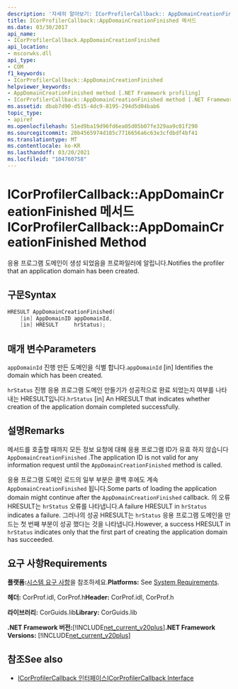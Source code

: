 ```yaml
---
description: '자세히 알아보기: ICorProfilerCallback:: AppDomainCreationFinished 메서드'
title: ICorProfilerCallback::AppDomainCreationFinished 메서드
ms.date: 03/30/2017
api_name:
- ICorProfilerCallback.AppDomainCreationFinished
api_location:
- mscorwks.dll
api_type:
- COM
f1_keywords:
- ICorProfilerCallback::AppDomainCreationFinished
helpviewer_keywords:
- AppDomainCreationFinished method [.NET Framework profiling]
- ICorProfilerCallback::AppDomainCreationFinished method [.NET Framework profiling]
ms.assetid: dbab7d90-d515-4dc9-8195-294d5d04bab6
topic_type:
- apiref
ms.openlocfilehash: 51ed9ba19d96fd6ea05d05b07fe329aa9c01f290
ms.sourcegitcommit: 20b4565974d185c7716656a6c63e3cfdbdf4bf41
ms.translationtype: MT
ms.contentlocale: ko-KR
ms.lasthandoff: 03/20/2021
ms.locfileid: "104760758"
---
```

# <a name="icorprofilercallbackappdomaincreationfinished-method"></a><span data-ttu-id="1e0ec-103">ICorProfilerCallback::AppDomainCreationFinished 메서드</span><span class="sxs-lookup"><span data-stu-id="1e0ec-103">ICorProfilerCallback::AppDomainCreationFinished Method</span></span>

<span data-ttu-id="1e0ec-104">응용 프로그램 도메인이 생성 되었음을 프로파일러에 알립니다.</span><span class="sxs-lookup"><span data-stu-id="1e0ec-104">Notifies the profiler that an application domain has been created.</span></span>  
  
## <a name="syntax"></a><span data-ttu-id="1e0ec-105">구문</span><span class="sxs-lookup"><span data-stu-id="1e0ec-105">Syntax</span></span>  
  
```cpp  
HRESULT AppDomainCreationFinished(  
    [in] AppDomainID appDomainId,  
    [in] HRESULT     hrStatus);
```  
  
## <a name="parameters"></a><span data-ttu-id="1e0ec-106">매개 변수</span><span class="sxs-lookup"><span data-stu-id="1e0ec-106">Parameters</span></span>

<span data-ttu-id="1e0ec-107">`appDomainId` 진행 만든 도메인을 식별 합니다.</span><span class="sxs-lookup"><span data-stu-id="1e0ec-107">`appDomainId` [in] Identifies the domain which has been created.</span></span>

<span data-ttu-id="1e0ec-108">`hrStatus` 진행 응용 프로그램 도메인 만들기가 성공적으로 완료 되었는지 여부를 나타내는 HRESULT입니다.</span><span class="sxs-lookup"><span data-stu-id="1e0ec-108">`hrStatus` [in] An HRESULT that indicates whether creation of the application domain completed successfully.</span></span>

## <a name="remarks"></a><span data-ttu-id="1e0ec-109">설명</span><span class="sxs-lookup"><span data-stu-id="1e0ec-109">Remarks</span></span>  

 <span data-ttu-id="1e0ec-110">메서드를 호출할 때까지 모든 정보 요청에 대해 응용 프로그램 ID가 유효 하지 않습니다 `AppDomainCreationFinished` .</span><span class="sxs-lookup"><span data-stu-id="1e0ec-110">The application ID is not valid for any information request until the `AppDomainCreationFinished` method is called.</span></span>  
  
 <span data-ttu-id="1e0ec-111">응용 프로그램 도메인 로드의 일부 부분은 콜백 후에도 계속 `AppDomainCreationFinished` 됩니다.</span><span class="sxs-lookup"><span data-stu-id="1e0ec-111">Some parts of loading the application domain might continue after the `AppDomainCreationFinished` callback.</span></span> <span data-ttu-id="1e0ec-112">의 오류 HRESULT는 `hrStatus` 오류를 나타냅니다.</span><span class="sxs-lookup"><span data-stu-id="1e0ec-112">A failure HRESULT in `hrStatus` indicates a failure.</span></span> <span data-ttu-id="1e0ec-113">그러나의 성공 HRESULT는 `hrStatus` 응용 프로그램 도메인을 만드는 첫 번째 부분이 성공 했다는 것을 나타냅니다.</span><span class="sxs-lookup"><span data-stu-id="1e0ec-113">However, a success HRESULT in `hrStatus` indicates only that the first part of creating the application domain has succeeded.</span></span>  
  
## <a name="requirements"></a><span data-ttu-id="1e0ec-114">요구 사항</span><span class="sxs-lookup"><span data-stu-id="1e0ec-114">Requirements</span></span>  

 <span data-ttu-id="1e0ec-115">**플랫폼:**[시스템 요구 사항](../../get-started/system-requirements.md)을 참조하세요.</span><span class="sxs-lookup"><span data-stu-id="1e0ec-115">**Platforms:** See [System Requirements](../../get-started/system-requirements.md).</span></span>  
  
 <span data-ttu-id="1e0ec-116">**헤더:** CorProf.idl, CorProf.h</span><span class="sxs-lookup"><span data-stu-id="1e0ec-116">**Header:** CorProf.idl, CorProf.h</span></span>  
  
 <span data-ttu-id="1e0ec-117">**라이브러리:** CorGuids.lib</span><span class="sxs-lookup"><span data-stu-id="1e0ec-117">**Library:** CorGuids.lib</span></span>  
  
 <span data-ttu-id="1e0ec-118">**.NET Framework 버전:**[!INCLUDE[net_current_v20plus](../../../../includes/net-current-v20plus-md.md)]</span><span class="sxs-lookup"><span data-stu-id="1e0ec-118">**.NET Framework Versions:** [!INCLUDE[net_current_v20plus](../../../../includes/net-current-v20plus-md.md)]</span></span>  
  
## <a name="see-also"></a><span data-ttu-id="1e0ec-119">참조</span><span class="sxs-lookup"><span data-stu-id="1e0ec-119">See also</span></span>

- [<span data-ttu-id="1e0ec-120">ICorProfilerCallback 인터페이스</span><span class="sxs-lookup"><span data-stu-id="1e0ec-120">ICorProfilerCallback Interface</span></span>](icorprofilercallback-interface.md)
